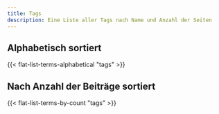 ```yaml
---
title: Tags
description: Eine Liste aller Tags nach Name und Anzahl der Seiten
---
```



## Alphabetisch sortiert

<p>
{{< flat-list-terms-alphabetical "tags" >}}
</p>

## Nach Anzahl der Beiträge sortiert

<p>
{{< flat-list-terms-by-count "tags" >}}
</p>
